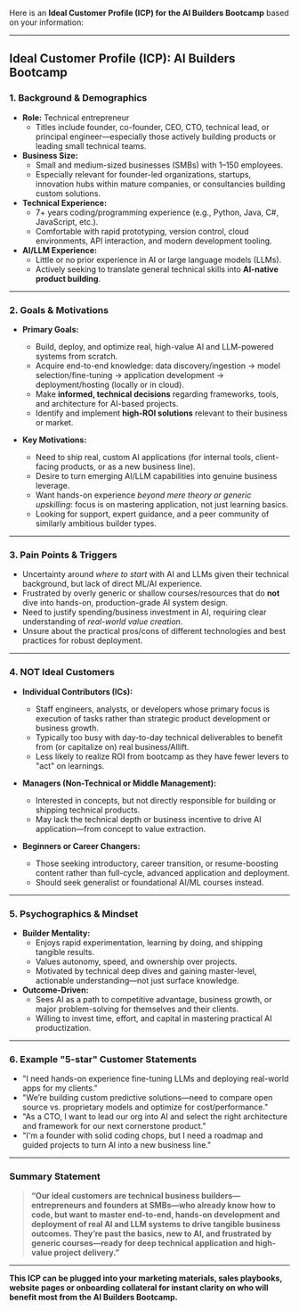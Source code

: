 Here is an **Ideal Customer Profile (ICP) for the AI Builders Bootcamp** based on your information:

---

## **Ideal Customer Profile (ICP): AI Builders Bootcamp**

### **1. Background & Demographics**

- **Role:** Technical entrepreneur  
  - Titles include founder, co-founder, CEO, CTO, technical lead, or principal engineer—especially those actively building products or leading small technical teams.
- **Business Size:**  
  - Small and medium-sized businesses (SMBs) with 1–150 employees.
  - Especially relevant for founder-led organizations, startups, innovation hubs within mature companies, or consultancies building custom solutions.
- **Technical Experience:**  
  - 7+ years coding/programming experience (e.g., Python, Java, C#, JavaScript, etc.).
  - Comfortable with rapid prototyping, version control, cloud environments, API interaction, and modern development tooling.
- **AI/LLM Experience:**  
  - Little or no prior experience in AI or large language models (LLMs).
  - Actively seeking to translate general technical skills into **AI-native product building**.

---

### **2. Goals & Motivations**

- **Primary Goals:**
  - Build, deploy, and optimize real, high-value AI and LLM-powered systems from scratch.
  - Acquire end-to-end knowledge: data discovery/ingestion → model selection/fine-tuning → application development → deployment/hosting (locally or in cloud).
  - Make **informed, technical decisions** regarding frameworks, tools, and architecture for AI-based projects.
  - Identify and implement **high-ROI solutions** relevant to their business or market.

- **Key Motivations:**
  - Need to ship real, custom AI applications (for internal tools, client-facing products, or as a new business line).
  - Desire to turn emerging AI/LLM capabilities into genuine business leverage.
  - Want hands-on experience *beyond mere theory or generic upskilling*: focus is on mastering application, not just learning basics.
  - Looking for support, expert guidance, and a peer community of similarly ambitious builder types.

---

### **3. Pain Points & Triggers**

- Uncertainty around *where to start* with AI and LLMs given their technical background, but lack of direct ML/AI experience.
- Frustrated by overly generic or shallow courses/resources that do **not** dive into hands-on, production-grade AI system design.
- Need to justify spending/business investment in AI, requiring clear understanding of *real-world value creation*.
- Unsure about the practical pros/cons of different technologies and best practices for robust deployment.

---

### **4. NOT Ideal Customers**

- **Individual Contributors (ICs):**  
  - Staff engineers, analysts, or developers whose primary focus is execution of tasks rather than strategic product development or business growth.
  - Typically too busy with day-to-day technical deliverables to benefit from (or capitalize on) real business/AIlift.
  - Less likely to realize ROI from bootcamp as they have fewer levers to "act" on learnings.

- **Managers (Non-Technical or Middle Management):**  
  - Interested in concepts, but not directly responsible for building or shipping technical products.
  - May lack the technical depth or business incentive to drive AI application—from concept to value extraction.
- **Beginners or Career Changers:**  
  - Those seeking introductory, career transition, or resume-boosting content rather than full-cycle, advanced application and deployment.
  - Should seek generalist or foundational AI/ML courses instead.

---

### **5. Psychographics & Mindset**

- **Builder Mentality:**  
  - Enjoys rapid experimentation, learning by doing, and shipping tangible results.
  - Values autonomy, speed, and ownership over projects.
  - Motivated by technical deep dives and gaining master-level, actionable understanding—not just surface knowledge.
- **Outcome-Driven:**  
  - Sees AI as a path to competitive advantage, business growth, or major problem-solving for themselves and their clients.
  - Willing to invest time, effort, and capital in mastering practical AI productization.

---

### **6. Example "5-star" Customer Statements**

- "I need hands-on experience fine-tuning LLMs and deploying real-world apps for my clients."
- "We’re building custom predictive solutions—need to compare open source vs. proprietary models and optimize for cost/performance."
- "As a CTO, I want to lead our org into AI and select the right architecture and framework for our next cornerstone product."
- "I'm a founder with solid coding chops, but I need a roadmap and guided projects to turn AI into a new business line."

---

### **Summary Statement**

> **“Our ideal customers are technical business builders—entrepreneurs and founders at SMBs—who already know how to code, but want to master end-to-end, hands-on development and deployment of real AI and LLM systems to drive tangible business outcomes. They’re past the basics, new to AI, and frustrated by generic courses—ready for deep technical application and high-value project delivery.”**

---

**This ICP can be plugged into your marketing materials, sales playbooks, website pages or onboarding collateral for instant clarity on who will benefit most from the AI Builders Bootcamp.**